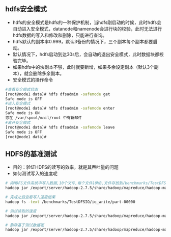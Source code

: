 ## hdfs安全模式

- hdfs的安全模式是hdfs的一种保护机制，当hdfs刚启动的时候，此时hdfs会自动进入安全模式，datanode和namenode会进行块的校验，此时无法进行hdfs数据的写入和修改和删除，只能进行查询。
- hdfs默认的副本率0.999，默认3备份的情况下，三个副本每个副本都要启动。
- 默认情况下，hdfs启动到达30s后，会自动的退出安全模式，此时数据块都校验完毕。
- 如果hdfs中的块副本不够，此时就要新增，如果多余设定副本（默认3个副本），就会删除多余副本。
- 安全模式的操作命令

```sh
#查看安全模式状态
[root@node1 data]# hdfs dfsadmin -safemode get
Safe mode is OFF
#进入安全模式
[root@node1 data]# hdfs dfsadmin -safemode enter
Safe mode is ON
您在 /var/spool/mail/root 中有新邮件
#离开安全模式
[root@node1 data]# hdfs dfsadmin -safemode leave
Safe mode is OFF
[root@node1 data]#
```

## HDFS的基准测试

- 目的：验证HDFS的读写的效率，就是其吞吐量的问题
- 如何测试写入的速度呢



```sh
# 向HDFS文件系统中写入数据,10个文件,每个文件10MB,文件存放到/benchmarks/TestDFSIO中
hadoop jar /export/server/hadoop-2.7.5/share/hadoop/mapreduce/hadoop-mapreduce-client-jobclient-2.7.5.jar TestDFSIO -write  -nrFiles 10 -fileSize 10MB
```

```sh
# 完成之后查看写入速度结果
hadoop fs -text /benchmarks/TestDFSIO/io_write/part-00000
```

```sh
# 测试读取的速度
hadoop jar /export/server/hadoop-2.7.5/share/hadoop/mapreduce/hadoop-mapreduce-client-jobclient-2.7.5.jar TestDFSIO -read -nrFiles 10 -fileSize 10MB
```

```sh
# 删除基于测试数据呢
hadoop jar /export/server/hadoop-2.7.5/share/hadoop/mapreduce/hadoop-mapreduce-client-jobclient-2.7.5.jar TestDFSIO -clean
```



